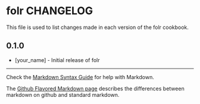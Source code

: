 folr CHANGELOG
==============

This file is used to list changes made in each version of the folr cookbook.

0.1.0
-----
- [your_name] - Initial release of folr

- - -
Check the [Markdown Syntax Guide](http://daringfireball.net/projects/markdown/syntax) for help with Markdown.

The [Github Flavored Markdown page](http://github.github.com/github-flavored-markdown/) describes the differences between markdown on github and standard markdown.
